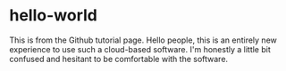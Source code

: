 # hello-world
This is from the Github tutorial page.
Hello people, this is an entirely new experience to use such a cloud-based software. I'm honestly a little bit confused and hesitant to be comfortable with the software.
